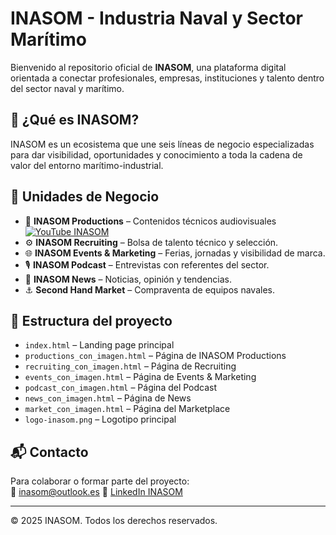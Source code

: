 
# INASOM - Industria Naval y Sector Marítimo

Bienvenido al repositorio oficial de **INASOM**, una plataforma digital orientada a conectar profesionales, empresas, instituciones y talento dentro del sector naval y marítimo.

## 🌊 ¿Qué es INASOM?

INASOM es un ecosistema que une seis líneas de negocio especializadas para dar visibilidad, oportunidades y conocimiento a toda la cadena de valor del entorno marítimo-industrial.

## 🚀 Unidades de Negocio

- 🎥 **INASOM Productions** – Contenidos técnicos audiovisuales
  [![YouTube INASOM](https://upload.wikimedia.org/wikipedia/commons/4/42/YouTube_icon_%282013-2017%29.png)](https://www.youtube.com/@IndustriaNavalySectorMar%C3%ADtimo)
- ⚙️ **INASOM Recruiting** – Bolsa de talento técnico y selección.
- 🌐 **INASOM Events & Marketing** – Ferias, jornadas y visibilidad de marca.
- 🎙️ **INASOM Podcast** – Entrevistas con referentes del sector.
- 📰 **INASOM News** – Noticias, opinión y tendencias.
- ⚓ **Second Hand Market** – Compraventa de equipos navales.

## 📄 Estructura del proyecto

- `index.html` – Landing page principal
- `productions_con_imagen.html` – Página de INASOM Productions
- `recruiting_con_imagen.html` – Página de Recruiting
- `events_con_imagen.html` – Página de Events & Marketing
- `podcast_con_imagen.html` – Página del Podcast
- `news_con_imagen.html` – Página de News
- `market_con_imagen.html` – Página del Marketplace
- `logo-inasom.png` – Logotipo principal


## 📬 Contacto

Para colaborar o formar parte del proyecto:  
📧 inasom@outlook.es
🔗 [LinkedIn INASOM](https://www.linkedin.com)

---

© 2025 INASOM. Todos los derechos reservados.
